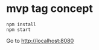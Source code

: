 # mvp tag concept

```
npm install
npm start
```

Go to [http://localhost:8080](http://localhost:8080)
